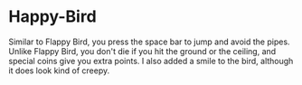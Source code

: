 # Happy-Bird
Similar to Flappy Bird, you press the space bar to jump and avoid the pipes. Unlike Flappy Bird, you don't die if you hit the ground or the ceiling, and special coins give you extra points.
I also added a smile to the bird, although it does look kind of creepy.
